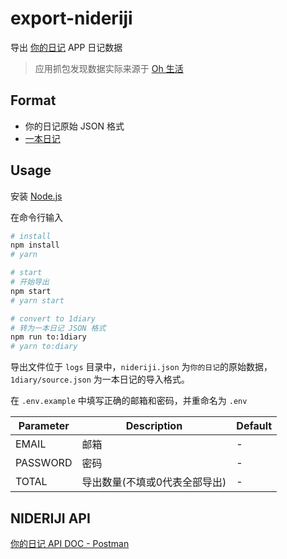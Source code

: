 # export-nideriji

导出 [你的日记](http://nideriji.com/) APP 日记数据

> 应用抓包发现数据实际来源于 [Oh 生活](https://ohshenghuo.com/)

## Format

- 你的日记原始 JSON 格式
- [一本日记](http://1diary.me)

## Usage

安装 [Node.js](http://nodejs.cn/download/)

在命令行输入

```sh
# install
npm install
# yarn

# start
# 开始导出
npm start
# yarn start

# convert to 1diary
# 转为一本日记 JSON 格式
npm run to:1diary
# yarn to:diary
```

导出文件位于 `logs` 目录中，`nideriji.json` 为`你的日记`的原始数据，`1diary/source.json` 为一本日记的导入格式。

在 `.env.example` 中填写正确的邮箱和密码，并重命名为 `.env`

|Parameter|Description|Default|
|-|-|-|
|EMAIL|邮箱|-|
|PASSWORD|密码|-|
|TOTAL|导出数量(不填或0代表全部导出)|-|

## NIDERIJI API

[你的日记 API DOC - Postman](https://documenter.getpostman.com/view/3326320/Rztmr8pE)
